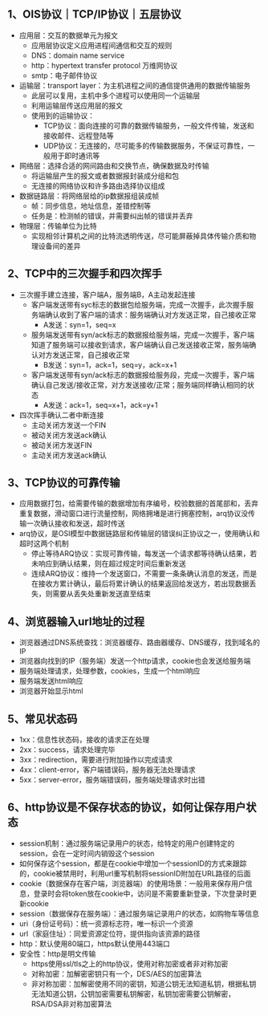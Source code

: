 ## 1、OIS协议｜TCP/IP协议｜五层协议
- 应用层：交互的数据单元为报文
    + 应用层协议定义应用进程间通信和交互的规则
    + DNS：domain name service
    + http：hypertext transfer protocol 万维网协议
    + smtp：电子邮件协议
- 运输层：transport layer：为主机进程之间的通信提供通用的数据传输服务
    + 此层可以复用，主机中多个进程可以使用同一个运输层
    + 利用运输层传送应用层的报文
    + 使用到的运输协议：
        - TCP协议：面向连接的可靠的数据传输服务，一般文件传输，发送和接收邮件、远程登陆等
        - UDP协议：无连接的，尽可能多的传输数据服务，不保证可靠性，一般用于即时通讯等
- 网络层：选择合适的网间路由和交换节点，确保数据及时传输
    + 将运输层产生的报文或者数据报封装成分组和包
    + 无连接的网络协议和许多路由选择协议组成
- 数据链路层：将网络层给的ip数据报组装成帧
    + 帧：同步信息，地址信息，差错控制等
    + 任务是：检测帧的错误，并需要纠出帧的错误并丢弃
- 物理层：传输单位为比特
    + 实现相邻计算机之间的比特流透明传送，尽可能屏蔽掉具体传输介质和物理设备间的差异
## 2、TCP中的三次握手和四次挥手
- 三次握手建立连接，客户端A，服务端B，A主动发起连接
    + 客户端发送带有syc标志的数据包给服务端，完成一次握手，此次握手服务端确认收到了客户端的请求：服务端确认对方发送正常，自己接收正常
        - A发送：syn=1，seq=x
    + 服务端发送带有syn/ack标志的数据报给服务端，完成一次握手，客户端知道了服务端可以接收到请求，客户端确认自己发送接收正常，服务端确认对方发送正常，自己接收正常
        - B发送：syn=1，ack=1，seq=y，ack=x+1
    + 客户端发送带有syn/ack标志的数据报给服务段，完成一次握手，客户端确认自己发送/接收正常，对方发送接收/正常；服务端同样确认相同的状态
        - A发送：ack=1，seq=x+1，ack=y+1
- 四次挥手确认二者中断连接
    + 主动关闭方发送一个FIN
    + 被动关闭方发送ack确认
    + 被动关闭方发送FIN
    + 主动关闭方发送ack确认
## 3、TCP协议的可靠传输
- 应用数据打包，给需要传输的数据增加有序编号，校验数据的首尾部和，丢弃重复数据，滑动窗口进行流量控制，网络拥堵是进行拥塞控制，arq协议没传输一次确认接收和发送，超时传送
- arq协议，是OSI模型中数据链路层和传输层的错误纠正协议之一，使用确认和超时这两个机制
    + 停止等待ARQ协议：实现可靠传输，每发送一个请求都等待确认结果，若未响应到确认结果，则在超过规定时间后重新发送
    + 连续ARQ协议：维持一个发送窗口，不需要一条条确认消息的发送，而是在接收方累计确认，最后将累计确认的结果返回给发送方，若出现数据丢失，则需要从丢失处重新发送直至结束
## 4、浏览器输入url地址的过程
- 浏览器通过DNS系统查找：浏览器缓存、路由器缓存、DNS缓存，找到域名的IP
- 浏览器向找到的IP（服务端）发送一个http请求，cookie也会发送给服务端
- 服务端处理请求，处理参数，cookies，生成一个html响应
- 服务端发送html响应
- 浏览器开始显示html
## 5、常见状态码
- 1xx：信息性状态码，接收的请求正在处理
- 2xx：success，请求处理完毕
- 3xx：redirection，需要进行附加操作以完成请求
- 4xx：client-error，客户端错误码，服务器无法处理请求
- 5xx：server-error，服务端错误码，服务端处理请求时出错
## 6、http协议是不保存状态的协议，如何让保存用户状态
- session机制：通过服务端记录用户的状态，给特定的用户创建特定的session，会在一定时间内销毁这个session
- 如何保存这个session，都是在cookie中增加一个sessionID的方式来跟踪的，cookie被禁用时，利用url重写机制将sessionID附加在URL路径的后面
- cookie（数据保存在客户端，浏览器端）的使用场景：一般用来保存用户信息，登录时会将token放在cookie中，访问是不需要重新登录，下次登录时更新cookie
- session（数据保存在服务端）：通过服务端记录用户的状态，如购物车等信息
- uri（身份证号码）：统一资源标志符，唯一标识一个资源
- url（家庭住址）：同爱资源定位符，提供指向该资源的路径
- http：默认使用80端口，https默认使用443端口
- 安全性：http是明文传输
    - https使用ssl/tls之上的http协议，使用对称加密或者非对称加密
    - 对称加密：加解密密钥只有一个，DES/AES的加密算法
    - 非对称加密：加解密使用不同的密钥，知道公钥无法知道私钥，根据私钥无法知道公钥，公钥加密需要私钥解密，私钥加密需要公钥解密，RSA/DSA非对称加密算法
    